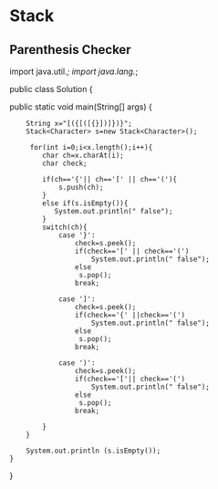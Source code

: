 # Stack

Parenthesis Checker
-----------------------------------------------------------------------------------------------------------------------------------------------------------------------












import java.util.*;
import java.lang.*;












public class Solution
{

public static void main(String[] args)
    {
       
        String x="[({[([{}])]})}";
        Stack<Character> s=new Stack<Character>();
       
         for(int i=0;i<x.length();i++){
            char ch=x.charAt(i);
            char check;
            
            if(ch=='{'|| ch=='[' || ch=='('){
                s.push(ch);
            }
            else if(s.isEmpty()){
               System.out.println(" false");
            }
            switch(ch){
                case '}':
                    check=s.peek();
                    if(check=='[' || check=='(')
                        System.out.println(" false");
                    else
                     s.pop();    
                    break;
                
                case ']':
                    check=s.peek();
                    if(check=='{' ||check=='(')
                        System.out.println(" false");
                    else    
                     s.pop();    
                    break;
                
                case ')':
                    check=s.peek();
                    if(check=='['|| check=='(')
                        System.out.println(" false");
                    else
                     s.pop();
                    break;   
                
            }
        }
        
        System.out.println (s.isEmpty());
    }
}


